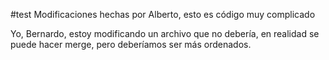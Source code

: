 #test
Modificaciones hechas por Alberto, esto es código muy complicado

Yo, Bernardo, estoy modificando un archivo que no debería, en realidad se puede hacer merge, pero deberíamos ser más ordenados.
